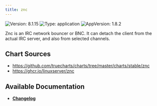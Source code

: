 ```yaml
---
title: znc
---
```


![Version: 8.1.15](https://img.shields.io/badge/Version-8.1.15-informational?style=flat-square) ![Type: application](https://img.shields.io/badge/Type-application-informational?style=flat-square) ![AppVersion: 1.8.2](https://img.shields.io/badge/AppVersion-1.8.2-informational?style=flat-square)

Znc is an IRC network bouncer or BNC. It can detach the client from the actual IRC server, and also from selected channels.

## Chart Sources

- https://github.com/truecharts/charts/tree/master/charts/stable/znc
- https://ghcr.io/linuxserver/znc

## Available Documentation

- [**Changelog**](./CHANGELOG.md)
